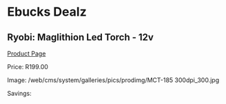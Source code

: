 
# Ebucks Dealz
## Ryobi: Maglithion Led Torch - 12v
[Product Page](https://www.ebucks.com/web/shop/productSelected.do?prodId=316340802&catId=370101825)

Price: R199.00

Image: /web/cms/system/galleries/pics/prodimg/MCT-185 300dpi_300.jpg

Savings: 


	